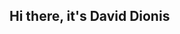## Hi there, it's David Dionis

<!--
**d4vidES/d4vidES** is a ✨ _special_ ✨ repository because its `README.md` (this file) appears on your GitHub profile.

- 🔭 I’m currently working on Freelance Projects
- 🌱 I’m currently learning Next.JS & Nuxt.JS
- - 💬 Ask me about Node.JS and Flutter

